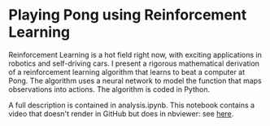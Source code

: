# Playing Pong using Reinforcement Learning

Reinforcement Learning is a hot field right now, with exciting applications in robotics and self-driving cars. I present a rigorous mathematical derivation of a reinforcement learning algorithm that learns to beat a computer at Pong. 
The algorithm uses a neural network to model the function that maps observations into actions. 
The algorithm is coded in Python. 

A full description is contained in analysis.ipynb. This notebook contains a video that doesn't render in GitHub but does in nbviewer: see [here](http://nbviewer.jupyter.org/github/petermchale/pong_RL/blob/master/analysis.ipynb).
